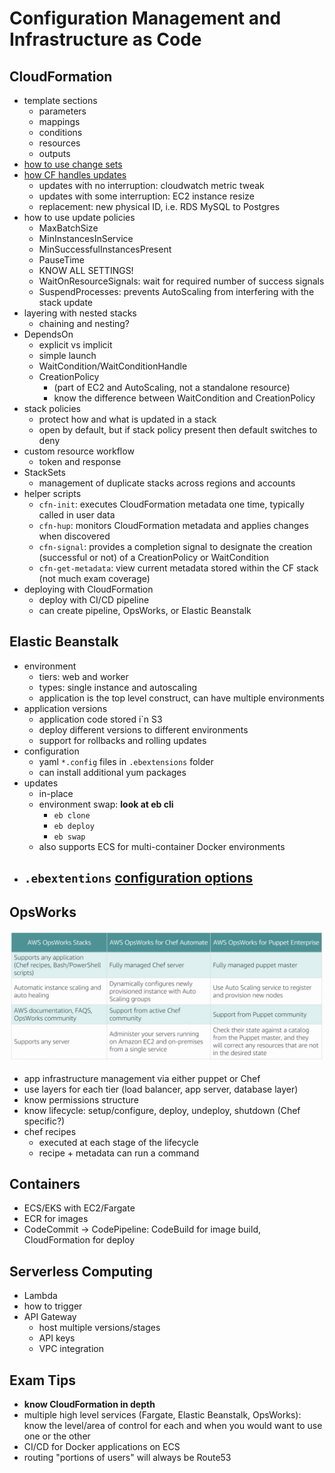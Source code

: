 # Configuration Management and Infrastructure as Code

## CloudFormation

- template sections
  - parameters
  - mappings
  - conditions
  - resources
  - outputs
- [how to use change sets](https://docs.aws.amazon.com/AWSCloudFormation/latest/UserGuide/using-cfn-updating-stacks-changesets.html)
- [how CF handles updates](https://docs.aws.amazon.com/AWSCloudFormation/latest/UserGuide/using-cfn-updating-stacks-update-behaviors.html)
  - updates with no interruption: cloudwatch metric tweak
  - updates with some interruption: EC2 instance resize
  - replacement: new physical ID, i.e. RDS MySQL to Postgres
- how to use update policies
  - MaxBatchSize
  - MinInstancesInService
  - MinSuccessfulInstancesPresent
  - PauseTime
  - KNOW ALL SETTINGS!
  - WaitOnResourceSignals: wait for required number of success signals
  - SuspendProcesses: prevents AutoScaling from interfering with the stack update
- layering with nested stacks
  - chaining and nesting?
- DependsOn
  - explicit vs implicit
  - simple launch
  - WaitCondition/WaitConditionHandle
  - CreationPolicy
    - (part of EC2 and AutoScaling, not a standalone resource)
    - know the difference between WaitCondition and CreationPolicy
- stack policies
  - protect how and what is updated in a stack
  - open by default, but if stack policy present then default switches to deny
- custom resource workflow
  - token and response
- StackSets
  - management of duplicate stacks across regions and accounts
- helper scripts
  - `cfn-init`: executes CloudFormation metadata one time, typically called in user data
  - `cfn-hup`: monitors CloudFormation metadata and applies changes when discovered
  - `cfn-signal`: provides a completion signal to designate the creation (successful or not) of a CreationPolicy or WaitCondition
  - `cfn-get-metadata`: view current metadata stored within the CF stack (not much exam coverage)
- deploying with CloudFormation
  - deploy with CI/CD pipeline
  - can create pipeline, OpsWorks, or Elastic Beanstalk

## Elastic Beanstalk

- environment
  - tiers: web and worker
  - types: single instance and autoscaling
  - application is the top level construct, can have multiple environments
- application versions
  - application code stored i`n S3
  - deploy different versions to different environments
  - support for rollbacks and rolling updates
- configuration
  - yaml `*.config` files in `.ebextensions` folder
  - can install additional yum packages
- updates
  - in-place
  - environment swap: **look at eb cli**
    - `eb clone`
    - `eb deploy`
    - `eb swap`
  - also supports ECS for multi-container Docker environments
- `.ebextentions` [configuration options](https://docs.aws.amazon.com/elasticbeanstalk/latest/dg/ebextensions.html)
  -

## OpsWorks

![OpsWorks offerings](./pictures/opsworks-offerings.png)

- app infrastructure management via either puppet or Chef
- use layers for each tier (load balancer, app server, database layer)
- know permissions structure
- know lifecycle: setup/configure, deploy, undeploy, shutdown (Chef specific?)
- chef recipes
  - executed at each stage of the lifecycle
  - recipe + metadata can run a command

## Containers

- ECS/EKS with EC2/Fargate
- ECR for images
- CodeCommit -> CodePipeline: CodeBuild for image build, CloudFormation for deploy

## Serverless Computing

- Lambda
- how to trigger
- API Gateway
  - host multiple versions/stages
  - API keys
  - VPC integration

## Exam Tips

- **know CloudFormation in depth**
- multiple high level services (Fargate, Elastic Beanstalk, OpsWorks): know the level/area of control for each and when you would want to use one or the other
- CI/CD for Docker applications on ECS
- routing "portions of users" will always be Route53

